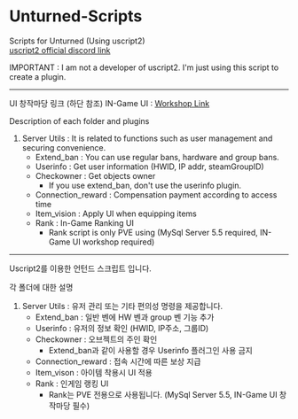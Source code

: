 # Unturned-Scripts
Scripts for Unturned (Using uscript2)  
[uscript2 official discord link](https://discord.gg/9mKK9RTjgz)

IMPORTANT : I am not a developer of uscript2. I'm just using this script to create a plugin.

----------------------------------------------------------------------------------------

UI 창작마당 링크 (하단 참조)
IN-Game UI : [Workshop Link](https://steamcommunity.com/sharedfiles/filedetails/?id=2932325139)


Description of each folder and plugins
1. Server Utils : It is related to functions such as user management and securing convenience.
   - Extend_ban : You can use regular bans, hardware and group bans.
   - Userinfo : Get user information (HWID, IP addr, steamGroupID)
   - Checkowner : Get objects owner
      - If you use extend_ban, don't use the userinfo plugin.
   - Connection_reward : Compensation payment according to access time
   - Item_vision : Apply UI when equipping items
   - Rank : In-Game Ranking UI
      -  Rank script is only PVE using (MySql Server 5.5 required, IN-Game UI workshop required)
----------------------------------------------------------------------------------------

Uscript2를 이용한 언턴드 스크립트 입니다.

각 폴더에 대한 설명
1. Server Utils : 유저 관리 또는 기타 편의성 명령을 제공합니다.
   - Extend_ban : 일반 벤에 HW 벤과 group 벤 기능 추가
   - Userinfo : 유저의 정보 확인 (HWID, IP주소, 그룹ID)
   - Checkowner : 오브젝트의 주인 확인
      - Extend_ban과 같이 사용할 경우 Userinfo 플러그인 사용 금지
   - Connection_reward : 접속 시간에 따른 보상 지급
   - Item_vison : 아이템 착용시 UI 적용
   - Rank : 인게임 랭킹 UI
      - Rank는 PVE 전용으로 사용됩니다. (MySql Server 5.5, IN-Game UI 창작마당 필수)
